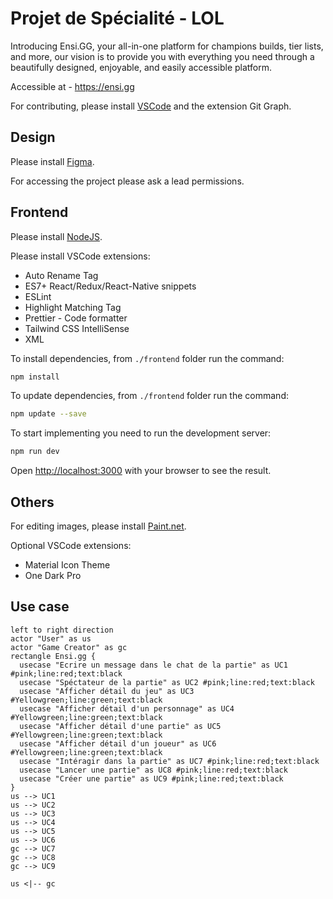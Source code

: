 # Projet de Spécialité - LOL

Introducing Ensi.GG, your all-in-one platform for champions builds, tier lists, and more, our vision is to provide you with everything you need through a beautifully designed, enjoyable, and easily accessible platform.

Accessible at - https://ensi.gg

For contributing, please install [VSCode](https://code.visualstudio.com/download) and the extension Git Graph.

## Design

Please install [Figma](https://www.figma.com/).

For accessing the project please ask a lead permissions.

## Frontend

Please install [NodeJS](https://nodejs.org/).

Please install VSCode extensions:

- Auto Rename Tag
- ES7+ React/Redux/React-Native snippets
- ESLint
- Highlight Matching Tag
- Prettier - Code formatter
- Tailwind CSS IntelliSense
- XML

To install dependencies, from `./frontend` folder run the command:

```bash
npm install
```

To update dependencies, from `./frontend` folder run the command:

```bash
npm update --save
```

To start implementing you need to run the development server:

```bash
npm run dev
```

Open [http://localhost:3000](http://localhost:3000) with your browser to see the result.

## Others

For editing images, please install [Paint.net](https://www.getpaint.net/download.html).

Optional VSCode extensions:

- Material Icon Theme
- One Dark Pro

## Use case

```plantuml
left to right direction
actor "User" as us
actor "Game Creator" as gc
rectangle Ensi.gg {
  usecase "Ecrire un message dans le chat de la partie" as UC1 #pink;line:red;text:black
  usecase "Spéctateur de la partie" as UC2 #pink;line:red;text:black
  usecase "Afficher détail du jeu" as UC3 #Yellowgreen;line:green;text:black
  usecase "Afficher détail d'un personnage" as UC4 #Yellowgreen;line:green;text:black
  usecase "Afficher détail d'une partie" as UC5 #Yellowgreen;line:green;text:black
  usecase "Afficher détail d'un joueur" as UC6 #Yellowgreen;line:green;text:black
  usecase "Intéragir dans la partie" as UC7 #pink;line:red;text:black
  usecase "Lancer une partie" as UC8 #pink;line:red;text:black
  usecase "Créer une partie" as UC9 #pink;line:red;text:black
}
us --> UC1
us --> UC2
us --> UC3
us --> UC4
us --> UC5
us --> UC6
gc --> UC7
gc --> UC8
gc --> UC9

us <|-- gc
```
